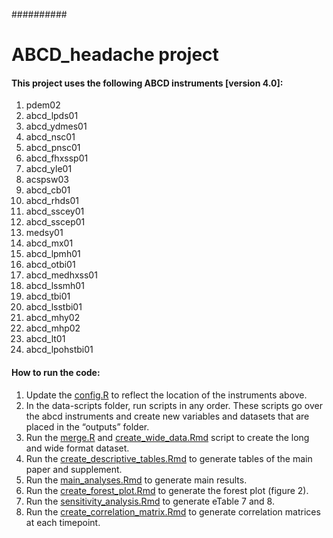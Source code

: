 ##########
# ABCD_headache project


#### This project uses the following ABCD instruments [version 4.0]:
1. pdem02
2. abcd_lpds01
3. abcd_ydmes01
4. abcd_nsc01
5. abcd_pnsc01
6. abcd_fhxssp01
7. abcd_yle01
8. acspsw03
9. abcd_cb01
10. abcd_rhds01
11. abcd_sscey01
12. abcd_sscep01
13. medsy01
14. abcd_mx01
15. abcd_lpmh01
16. abcd_otbi01
17. abcd_medhxss01
18. abcd_lssmh01
19. abcd_tbi01
20. abcd_lsstbi01
21. abcd_mhy02
22. abcd_mhp02
23. abcd_lt01
24. abcd_lpohstbi01



#### How to run the code:

1. Update the [config.R](config.R) to reflect the location of the instruments above.
2. In the data-scripts folder, run scripts in any order. These scripts go over the abcd instruments and create new variables and datasets that are placed in the “outputs” folder.
3. Run the [merge.R](scripts/merge.R) and [create_wide_data.Rmd](scripts/create_wide_data.Rmd) script to create the long and wide format dataset.
4. Run the [create_descriptive_tables.Rmd](scripts/create_descriptive_tables.Rmd) to generate tables of the main paper and supplement.
5. Run the [main_analyses.Rmd](scripts/main_analyses.Rmd) to generate main results.
6. Run the [create_forest_plot.Rmd](scripts/create_forest_plot.Rmd) to generate the forest plot (figure 2).
7. Run the [sensitivity_analysis.Rmd](scripts/sensitivity_analysis.Rmd) to generate eTable 7 and 8.
8. Run the [create_correlation_matrix.Rmd](scripts/create_correlation_matrix.Rmd) to generate correlation matrices at each timepoint.
